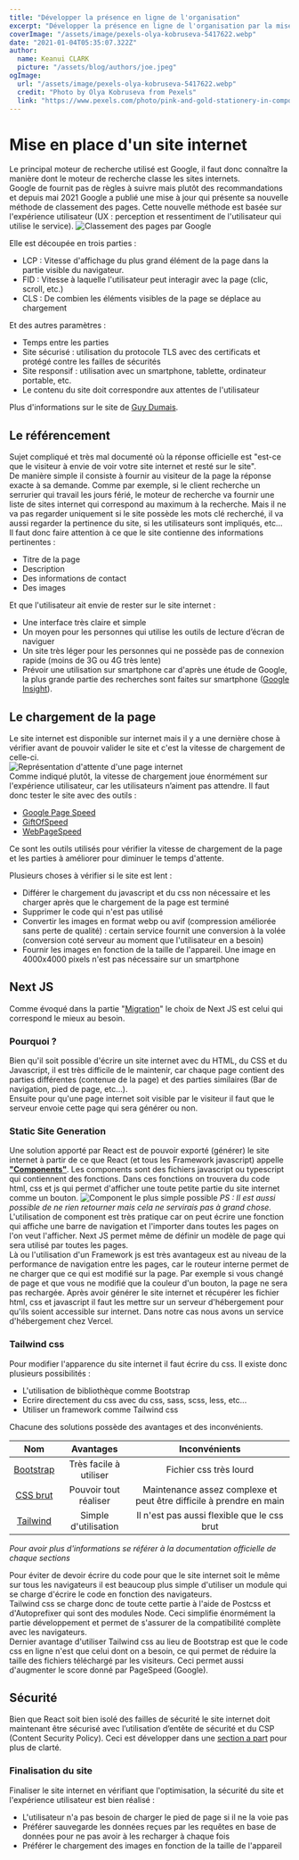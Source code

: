 ```yaml
---
title: "Développer la présence en ligne de l'organisation"
excerpt: "Développer la présence en ligne de l'organisation par la mise en place d'un site internet"
coverImage: "/assets/image/pexels-olya-kobruseva-5417622.webp"
date: "2021-01-04T05:35:07.322Z"
author:
  name: Keanui CLARK
  picture: "/assets/blog/authors/joe.jpeg"
ogImage:
  url: "/assets/image/pexels-olya-kobruseva-5417622.webp"
  credit: "Photo by Olya Kobruseva from Pexels"
  link: "https://www.pexels.com/photo/pink-and-gold-stationery-in-composition-5417622/?utm_content=attributionCopyText&utm_medium=referral&utm_source=pexels"
---
```


# Mise en place d'un site internet
Le principal moteur de recherche utilisé est Google, il faut donc connaître la manière dont le moteur de recherche classe les sites internets.  
Google de fournit pas de règles à suivre mais plutôt des recommandations et depuis mai 2021 Google a publié une mise à jour qui présente sa nouvelle méthode de classement des pages.
Cette nouvelle méthode est basée sur l'expérience utilisateur (UX : perception et ressentiment de l'utilisateur qui utilise le service).
![Classement des pages par Google](/assets/siteInternet/eff8c469fa030ffae2dba57ad165fbdaa5933f10-1080x1920.png)   

Elle est découpée en trois parties :
- LCP : Vitesse d'affichage du plus grand élément de la page dans la partie visible du navigateur.
- FID : Vitesse à laquelle l'utilisateur peut interagir avec la page (clic, scroll, etc.)
- CLS : De combien les éléments visibles de la page se déplace au chargement

Et des autres paramètres :
- Temps entre les parties
- Site sécurisé : utilisation du protocole TLS avec des certificats et protégé contre les failles de sécurités
- Site responsif : utilisation avec un smartphone, tablette, ordinateur portable, etc.
- Le contenu du site doit correspondre aux attentes de l'utilisateur

Plus d'informations sur le site de [Guy Dumais](https://guydumais.digital/fr/blog/pret-pour-la-mise-a-jour-experience-de-page-google/).

## Le référencement 
Sujet compliqué et très mal documenté où la réponse officielle est "est-ce que le visiteur à envie de voir votre site internet et resté sur le site".  
De manière simple il consiste à fournir au visiteur de la page la réponse exacte à sa demande. Comme par exemple, si le client recherche un serrurier qui travail les jours férié, le moteur de recherche va fournir une liste de sites internet qui correspond au maximum à la recherche. Mais il ne va pas regarder uniquement si le site possède les mots clé recherché, il va aussi regarder la pertinence du site, si les utilisateurs sont impliqués, etc...  
Il faut donc faire attention à ce que le site contienne des informations pertinentes :
- Titre de la page
- Description
- Des informations de contact
- Des images

Et que l'utilisateur ait envie de rester sur le site internet :
- Une interface très claire et simple
- Un moyen pour les personnes qui utilise les outils de lecture d’écran de naviguer
- Un site très léger pour les personnes qui ne possède pas de connexion rapide (moins de 3G ou 4G très lente)
- Prévoir une utilisation sur smartphone car d'après une étude de Google, la plus grande partie des recherches sont faites sur smartphone ([Google Insight](https://www.thinkwithgoogle.com/intl/fr-fr/insights/)).

## Le chargement de la page
Le site internet est disponible sur internet mais il y a une dernière chose à vérifier avant de pouvoir valider le site et c'est la vitesse de chargement de celle-ci.  
![Représentation d'attente d'une page internet](/assets/siteInternet/client_server.png)  
Comme indiqué plutôt, la vitesse de chargement joue énormément sur l'expérience utilisateur, car les utilisateurs n’aiment pas attendre. Il faut donc tester le site avec des outils :
- [Google Page Speed](https://developers.google.com/speed/pagespeed/insights/)
- [GiftOfSpeed](https://www.giftofspeed.com/)
- [WebPageSpeed](https://www.webpagetest.org/)

Ce sont les outils utilisés pour vérifier la vitesse de chargement de la page et les parties à améliorer pour diminuer le temps d'attente.  

Plusieurs choses à vérifier si le site est lent :
- Différer le chargement du javascript et du css non nécessaire et les charger après que le chargement de la page est terminé
- Supprimer le code qui n'est pas utilisé
- Convertir les images en format webp ou avif (compression améliorée sans perte de qualité) : certain service fournit une conversion à la volée (conversion coté serveur au moment que l'utilisateur en a besoin)
- Fournir les images en fonction de la taille de l'appareil. Une image en 4000x4000 pixels n'est pas nécessaire sur un smartphone
## Next JS
Comme évoqué dans la partie "[Migration](/Migration)" le choix de Next JS est celui qui correspond le mieux au besoin.

### Pourquoi ?
Bien qu'il soit possible d'écrire un site internet avec du HTML, du CSS et du Javascript, il est très difficile de le maintenir, car chaque page contient des parties différentes (contenue de la page) et des parties similaires (Bar de navigation, pied de page, etc…).  
Ensuite pour qu'une page internet soit visible par le visiteur il faut que le serveur envoie cette page qui sera générer ou non.

### Static Site Generation
Une solution apporté par React est de pouvoir exporté (générer) le site internet à partir de ce que React (et tous les Framework javascript) appelle [**"Components"**](https://reactjs.org/docs/react-component.html#gatsby-focus-wrapper).
Les components sont des fichiers javascript ou typescript qui contiennent des fonctions. Dans ces fonctions on trouvera du code html, css et js qui permet d'afficher une toute petite partie du site internet comme un bouton.
![Component le plus simple possible](/assets/siteInternet/component.png)
*PS : Il est aussi possible de ne rien retourner mais cela ne servirais pas à grand chose.*  
L'utilisation de component est très pratique car on peut écrire une fonction qui affiche une barre de navigation et l'importer dans toutes les pages on l'on veut l'afficher. Next JS permet même de définir un modèle de page qui sera utilisé par toutes les pages.  
Là ou l'utilisation d'un Framework js est très avantageux est au niveau de la performance de navigation entre les pages, car le routeur interne permet de ne charger que ce qui est modifié sur la page. Par exemple si vous changé de page et que vous ne modifié que la couleur d'un bouton, la page ne sera pas rechargée.
Après avoir générer le site internet et récupérer les fichier html, css et javascript il faut les mettre sur un serveur d'hébergement pour qu'ils soient accessible sur internet. Dans notre cas nous avons un service d'hébergement chez Vercel. 

### Tailwind css
Pour modifier l'apparence du site internet il faut écrire du css. 
Il existe donc plusieurs possibilités :
- L'utilisation de bibliothèque comme Bootstrap
- Ecrire directement du css avec du css, sass, scss, less, etc...
- Utiliser un framework comme Tailwind css

Chacune des solutions possède des avantages et des inconvénients.

| Nom | Avantages | Inconvénients |
| :---: | :---: | :---: |
| [Bootstrap](https://getbootstrap.com/) | Très facile à utiliser | Fichier css très lourd |
| [CSS brut](https://developer.mozilla.org/en-US/docs/Web/CSS) | Pouvoir tout réaliser | Maintenance assez complexe	et peut être difficile à prendre en main
| [Tailwind](https://tailwindcss.com/) | Simple d'utilisation | Il n'est pas aussi flexible que le css brut |

*Pour avoir plus d'informations se référer à la documentation officielle de chaque sections*

Pour éviter de devoir écrire du code pour que le site internet soit le même sur tous les navigateurs il est beaucoup plus simple d'utiliser un module qui se charge d'écrire le code en fonction des navigateurs.  
Tailwind css se charge donc de toute cette partie à l'aide de Postcss et d'Autoprefixer qui sont des modules Node. Ceci simplifie énormément la partie développement et permet de s'assurer de la compatibilité complète avec les navigateurs.  
Dernier avantage d'utiliser Tailwind css au lieu de Bootstrap est que le code css en ligne n'est que celui dont on a besoin, ce qui permet de réduire la taille des fichiers téléchargé par les visiteurs. Ceci permet aussi d'augmenter le score donné par PageSpeed (Google).

## Sécurité
Bien que React soit bien isolé des failles de sécurité le site internet doit maintenant être sécurisé avec l’utilisation d’entête de sécurité et du CSP (Content Security Policy). Ceci est développer dans une [section a part](/Header-csp) pour plus de clarté.

### Finalisation du site
Finaliser le site internet en vérifiant que l'optimisation, la sécurité du site et l'expérience utilisateur est bien réalisé :
- L'utilisateur n'a pas besoin de charger le pied de page si il ne la voie pas
- Préférer sauvegarde les données reçues par les requêtes en base de données pour ne pas avoir à les recharger à chaque fois
- Préférer le chargement des images en fonction de la taille de l'appareil